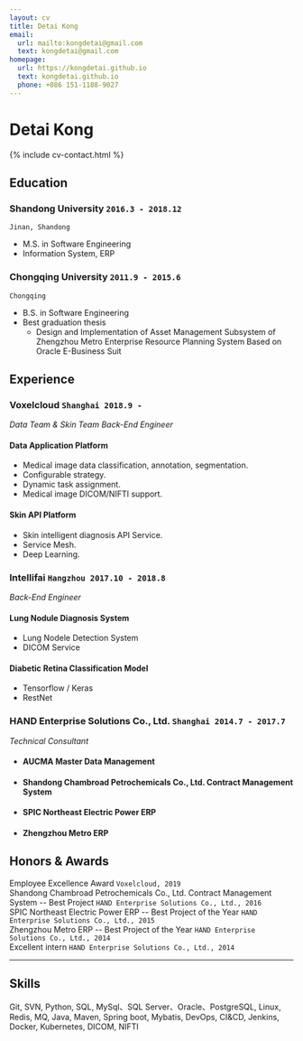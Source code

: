 ```yaml
---
layout: cv
title: Detai Kong
email:
  url: mailto:kongdetai@gmail.com
  text: kongdetai@gmail.com
homepage:
  url: https://kongdetai.github.io
  text: kongdetai.github.io
  phone: +086 151-1188-9027
---
```


# Detai **Kong**

<!--
include contact information from the front matter
Supported arguments:
    - homepage: url, text
    - phone
    - email
-->

{% include cv-contact.html %}

## Education

### **Shandong University** `2016.3 - 2018.12`

```
Jinan, Shandong
```

- M.S. in Software Engineering
- Information System, ERP

### **Chongqing University** `2011.9 - 2015.6`

```
Chongqing
```

- B.S. in Software Engineering
- Best graduation thesis
  - Design and Implementation of Asset Management Subsystem of Zhengzhou Metro Enterprise Resource Planning System Based on Oracle E-Business Suit

## Experience

### **Voxelcloud** `Shanghai 2018.9 -`

_Data Team & Skin Team Back-End Engineer_<br>

#### Data Application Platform

- Medical image data classification, annotation, segmentation.
- Configurable strategy.
- Dynamic task assignment.
- Medical image DICOM/NIFTI support.

#### Skin API Platform

- Skin intelligent diagnosis API Service.
- Service Mesh.
- Deep Learning.

### **Intellifai** `Hangzhou 2017.10 - 2018.8`

_Back-End Engineer_<br>

#### Lung Nodule Diagnosis System

- Lung Nodele Detection System
- DICOM Service

#### Diabetic Retina Classification Model

- Tensorflow / Keras
- RestNet

### **HAND Enterprise Solutions Co., Ltd.** `Shanghai 2014.7 - 2017.7`

_Technical Consultant_<br>

- #### AUCMA Master Data Management
- #### Shandong Chambroad Petrochemicals Co., Ltd. Contract Management System
- #### SPIC Northeast Electric Power ERP
- #### Zhengzhou Metro ERP

## Honors & Awards

Employee Excellence Award `Voxelcloud, 2019` <br>
Shandong Chambroad Petrochemicals Co., Ltd. Contract Management System -- Best Project `HAND Enterprise Solutions Co., Ltd., 2016` <br>
SPIC Northeast Electric Power ERP -- Best Project of the Year `HAND Enterprise Solutions Co., Ltd., 2015`<br>
Zhengzhou Metro ERP -- Best Project of the Year `HAND Enterprise Solutions Co., Ltd., 2014`<br>
Excellent intern `HAND Enterprise Solutions Co., Ltd., 2014` <br>

---

## Skills

Git, SVN,
Python,
SQL, MySql、SQL Server、Oracle、PostgreSQL,
Linux, Redis, MQ,
Java, Maven, Spring boot, Mybatis,
DevOps, CI&CD, Jenkins, Docker, Kubernetes,
DICOM, NIFTI

<!-- ### Footer

Last updated: May 2013 -->
